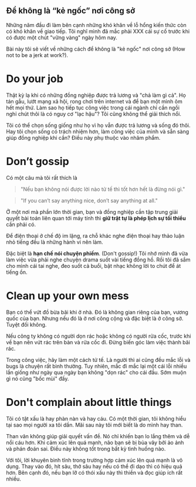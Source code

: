 ## Để không là “kẻ ngốc” nơi công sở

Những năm đầu đi làm bên cạnh những khó khăn về lỗ hổng kiến thức còn có khó khăn về giao tiếp. Tôi nghĩ mình đã mắc phải XXX cái sự cố trước khi có được một chút "vững vàng" ngày hôm nay.

Bài này tôi sẽ viết về những cách để không là "kẻ ngốc" nơi công sở (How not to be a jerk at work?).

# Do your job

Thật kỳ lạ khi có những đồng nghiệp được trả lương và "chả làm gì cả". Họ tán gẫu, lướt mạng xã hội, rong chơi trên internet và để bạn một mình ôm hết mọi thứ. Làm sao họ tiếp tục công việc trong cái ngành chỉ cần ngồi nghỉ chút thôi là có nguy cơ "lạc hậu"? Tôi cũng không thể giải thích nổi. 

Tôi có thể chọn sống giống như họ vì họ vẫn được trả lương và sống đó thôi. Hay tôi chọn sống có trách nhiệm hơn, làm công việc của mình và sẵn sàng giúp đồng nghiệp khi cần? Điều này phụ thuộc vào nhâm phẩm.

# Don’t gossip

Có một câu mà tôi rất thích là 

> "Nếu bạn không nói được lời nào tử tế thì tốt hơn hết là đừng nói gì." 

> "If you can’t say anything nice, don’t say anything at all."

Ở một nơi mà phần lớn thời gian, bạn và đồng nghiệp cần tập trung giải quyết bài toán liên quan tới máy tính thì **giữ trật tự là phép lịch sự tối thiểu** cần phải có.

Để điện thoại ở chế độ im lặng, ra chỗ khác nghe điện thoại hay thảo luận nhỏ tiếng đều là những hành vi nên làm. 

Đặc biệt là **hạn chế nói chuyện phiếm**. (Don't gossip!) Tôi nhớ mình đã vừa làm việc vừa phải nghe chuyện drama suốt vài tiếng đồng hồ. Rồi tôi đã sắm cho mình cái tai nghe, đeo suốt cả buổi, bật nhạc không lời to chút để át tiếng ồn.

# Clean up your own mess

Bạn có thể vứt đồ bừa bãi khi ở nhà. Đó là không gian riêng của bạn, vương quốc của bạn. Nhưng nếu đó là ở nơi công cộng và đặc biệt là ở công sở. Tuyệt đối không.

Nếu công ty không có người dọn rác hoặc không có người rửa cốc, trước khi về bạn nên vứt rác trên bàn và rửa cốc đi. Đừng biến góc làm việc thành bãi rác.

Trong công việc, hãy làm một cách tử tế. Là người thì ai cũng đều mắc lỗi và bugs là chuyện rất bình thường. Tuy nhiên, mắc đi mắc lại một cái lỗi nhiều lần giống như ngày qua ngày bạn không "dọn rác" cho cái đầu. Sớm muộn gì nó cũng "bốc mùi" đấy. 

# Don't complain about little things

Tôi có tật xấu là hay phàn nàn và hay cáu. Có một thời gian, tôi không hiểu tại sao mọi người xa tôi dần. Mãi sau này tôi mới biết là do mình hay than. 

Than vãn không giúp giải quyết vấn đề. Nó chỉ khiến bạn lo lắng thêm và dễ nổi cáu hơn.  Khi cảm xúc lên quá mạnh, não bạn sẽ bị bủa vây bởi ảo ảnh và phán đoán sai. Điều này không tốt trong bất kỳ tình huống nào. 

Với tôi, lời khuyên bình tĩnh trong trường hợp cảm xúc lên quá mạnh là vô dụng. Thay vào đó, hít sâu, thở sâu hay nếu có thể đi dạo thì có hiệu quả hơn. Bên cạnh đó, nếu bạn lỡ có thói xấu này thì thiền và đọc giúp ích rất nhiều.


